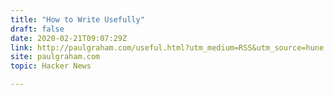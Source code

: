 ```yaml
---
title: "How to Write Usefully"
draft: false
date: 2020-02-21T09:07:29Z
link: http://paulgraham.com/useful.html?utm_medium=RSS&utm_source=hune
site: paulgraham.com
topic: Hacker News  

---
```

